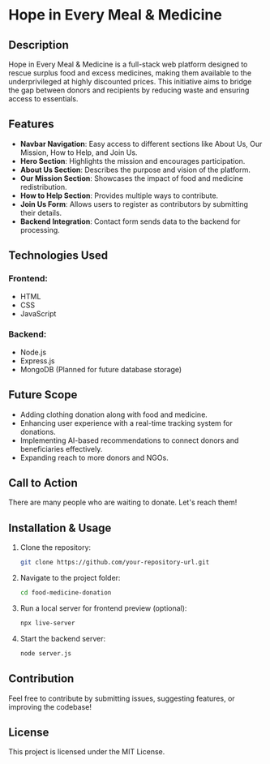 # Hope in Every Meal & Medicine

## Description
Hope in Every Meal & Medicine is a full-stack web platform designed to rescue surplus food and excess medicines, making them available to the underprivileged at highly discounted prices. This initiative aims to bridge the gap between donors and recipients by reducing waste and ensuring access to essentials.

## Features
- **Navbar Navigation**: Easy access to different sections like About Us, Our Mission, How to Help, and Join Us.
- **Hero Section**: Highlights the mission and encourages participation.
- **About Us Section**: Describes the purpose and vision of the platform.
- **Our Mission Section**: Showcases the impact of food and medicine redistribution.
- **How to Help Section**: Provides multiple ways to contribute.
- **Join Us Form**: Allows users to register as contributors by submitting their details.
- **Backend Integration**: Contact form sends data to the backend for processing.

## Technologies Used
### Frontend:
- HTML
- CSS
- JavaScript

### Backend:
- Node.js
- Express.js
- MongoDB (Planned for future database storage)

## Future Scope
- Adding clothing donation along with food and medicine.
- Enhancing user experience with a real-time tracking system for donations.
- Implementing AI-based recommendations to connect donors and beneficiaries effectively.
- Expanding reach to more donors and NGOs.

## Call to Action
There are many people who are waiting to donate. Let's reach them!

## Installation & Usage
1. Clone the repository:
   ```sh
   git clone https://github.com/your-repository-url.git
   ```
2. Navigate to the project folder:
   ```sh
   cd food-medicine-donation
   ```
3. Run a local server for frontend preview (optional):
   ```sh
   npx live-server
   ```
4. Start the backend server:
   ```sh
   node server.js
   ```

## Contribution
Feel free to contribute by submitting issues, suggesting features, or improving the codebase!

## License
This project is licensed under the MIT License.

